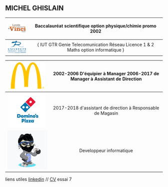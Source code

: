 ## MICHEL GHISLAIN 


| ![Image](lycée.png) | <p> Baccalauréat scientifique option physique/chimie promo 2002 </p> |
| :------------------: | :------------: |
| ![Image](univ.png)| { IUT GTR Genie Telecomunication Réseau  Licence 1 & 2 Maths option informatique } |


|![Image](mc.png)| 2002-2006 D'équipier à Manager 2006-2017 de Manager à Assistant de Direction|
|:-------------:|:--------------------------: |
|![Image](dom.png)|2017-2018 d'assistant de direction à Responsable de Magasin|
|![Image](cat.png)|Developpeur informatique|


 




liens utiles [linkedin](https://www.linkedin.com/in/ghislain-michel-31b024153/) // [CV](CV_Ghislain_Michel_M2i.docx) essai 7



 
 
